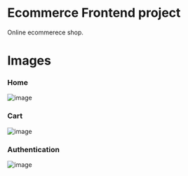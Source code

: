 # Ecommerce Frontend project 
Online ecommerece shop.

# Images
### Home
![image](https://github.com/s0h1s2/ecommerce-frontend/assets/30297108/0bb38c7d-3c69-4f50-a59f-b98edcd29505)
### Cart
![image](https://github.com/s0h1s2/ecommerce-frontend/assets/30297108/d13f1875-82db-4997-80a5-90c42d9ee090)
### Authentication
![image](https://github.com/s0h1s2/ecommerce-frontend/assets/30297108/24af7f0e-b9fd-4933-83ab-a1bf794a4911)
